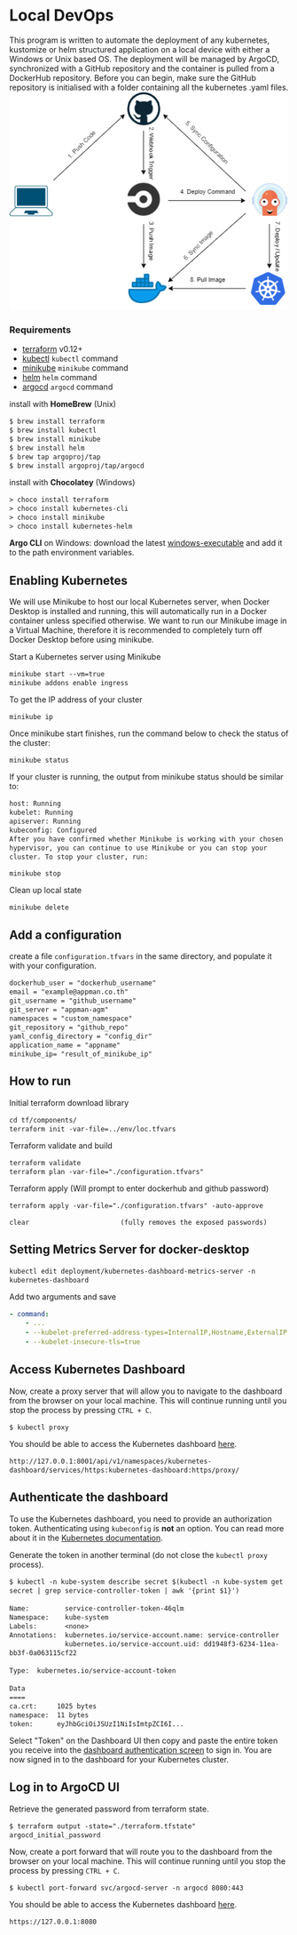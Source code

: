# Local DevOps

This program is written to automate the deployment of any kubernetes, kustomize or helm structured application on a local device with either a Windows or Unix based OS. The deployment will be managed by ArgoCD, synchronized with a GitHub repository and the container is pulled from a DockerHub repository. Before you can begin, make sure the GitHub repository is initialised with a folder containing all the kubernetes .yaml files.   
![Alt text](ArgoCD_Pipeline.png "Title")

### Requirements

- [terraform](https://terraform.io) v0.12+
- [kubectl](https://kubernetes.io/docs/tasks/tools/install-kubectl/) `kubectl` command
- [minikube](https://kubernetes.io/docs/tasks/tools/install-minikube/) `minikube` command
- [helm](https://helm.sh/docs/intro/install/) `helm` command
- [argocd](https://argoproj.github.io/argo-cd/cli_installation/) `argocd` command

install with **HomeBrew** (Unix)

``` shell
$ brew install terraform  
$ brew install kubectl  
$ brew install minikube  
$ brew install helm  
$ brew tap argoproj/tap  
$ brew install argoproj/tap/argocd  
```

install with **Chocolatey** (Windows)

``` shell
> choco install terraform  
> choco install kubernetes-cli  
> choco install minikube  
> choco install kubernetes-helm  
```

**Argo CLI** on Windows: download the latest [windows-executable](https://github.com/argoproj/argo-cd/releases) and add it to the path environment variables.

## Enabling Kubernetes

We will use Minikube to host our local Kubernetes server, when Docker Desktop is installed and running, this will automatically run in a Docker container unless specified otherwise. We want to run our Minikube image in a Virtual Machine, therefore it is recommended to completely turn off Docker Desktop before using minikube. 

Start a Kubernetes server using Minikube

``` shell
minikube start --vm=true
minikube addons enable ingress
```

To get the IP address of your cluster

``` shell
minikube ip
```

Once minikube start finishes, run the command below to check the status of the cluster:

``` shell
minikube status
```

If your cluster is running, the output from minikube status should be similar to:

``` text
host: Running
kubelet: Running
apiserver: Running
kubeconfig: Configured
After you have confirmed whether Minikube is working with your chosen hypervisor, you can continue to use Minikube or you can stop your cluster. To stop your cluster, run:
```

``` shell
minikube stop
```

Clean up local state

``` shell
minikube delete
```

## Add a configuration

create a file `configuration.tfvars` in the same directory, and populate it with your configuration. 

``` vim
dockerhub_user = "dockerhub_username"
email = "example@appman.co.th"
git_username = "github_username"
git_server = "appman-agm"
namespaces = "custom_namespace"
git_repository = "github_repo"
yaml_config_directory = "config_dir"
application_name = "appname"
minikube_ip= "result_of_minikube_ip"
```

## How to run

Initial terraform download library

``` shell
cd tf/components/
terraform init -var-file=../env/loc.tfvars
```

Terraform validate and build

``` shell
terraform validate
terraform plan -var-file="./configuration.tfvars"
```

Terraform apply (Will prompt to enter dockerhub and github password)

``` shell
terraform apply -var-file="./configuration.tfvars" -auto-approve  
```
```
clear                       (fully removes the exposed passwords)
```

## Setting Metrics Server for docker-desktop

``` shell
kubectl edit deployment/kubernetes-dashboard-metrics-server -n kubernetes-dashboard
```
Add two arguments and save
``` yaml
- command:
    - ...
    - --kubelet-preferred-address-types=InternalIP,Hostname,ExternalIP
    - --kubelet-insecure-tls=true
```

## Access Kubernetes Dashboard

Now, create a proxy server that will allow you to navigate to the dashboard 
from the browser on your local machine. This will continue running until you stop the process by pressing `CTRL + C`.

```shell
$ kubectl proxy
```

You should be able to access the Kubernetes dashboard [here](http://127.0.0.1:8001/api/v1/namespaces/kubernetes-dashboard/services/https:kubernetes-dashboard:https/proxy/).

```plaintext
http://127.0.0.1:8001/api/v1/namespaces/kubernetes-dashboard/services/https:kubernetes-dashboard:https/proxy/
```

## Authenticate the dashboard

To use the Kubernetes dashboard, you need to provide an authorization token. 
Authenticating using `kubeconfig` is **not** an option. You can read more about
it in the [Kubernetes documentation](https://kubernetes.io/docs/tasks/access-application-cluster/web-ui-dashboard/#accessing-the-dashboard-ui).

Generate the token in another terminal (do not close the `kubectl proxy` process).

```shell
$ kubectl -n kube-system describe secret $(kubectl -n kube-system get secret | grep service-controller-token | awk '{print $1}')

Name:         service-controller-token-46qlm
Namespace:    kube-system
Labels:       <none>
Annotations:  kubernetes.io/service-account.name: service-controller
              kubernetes.io/service-account.uid: dd1948f3-6234-11ea-bb3f-0a063115cf22

Type:  kubernetes.io/service-account-token

Data
====
ca.crt:     1025 bytes
namespace:  11 bytes
token:      eyJhbGciOiJSUzI1NiIsImtpZCI6I...
```

Select "Token" on the Dashboard UI then copy and paste the entire token you 
receive into the 
[dashboard authentication screen](http://127.0.0.1:8001/api/v1/namespaces/kubernetes-dashboard/services/https:kubernetes-dashboard:https/proxy/) 
to sign in. You are now signed in to the dashboard for your Kubernetes cluster.

## Log in to ArgoCD UI

Retrieve the generated password from terraform state.

``` shell
$ terraform output -state="./terraform.tfstate" argocd_initial_password
```
Now, create a port forward that will route you to  the dashboard from the browser on your local machine. This will continue running until you stop the process by pressing `CTRL + C`.

```shell
$ kubectl port-forward svc/argocd-server -n argocd 8080:443
```

You should be able to access the Kubernetes dashboard [here](https://127.0.0.1:8080).

```plaintext
https://127.0.0.1:8080
```